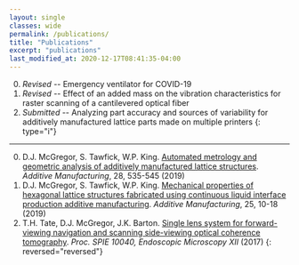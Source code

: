 ```yaml
---
layout: single
classes: wide
permalink: /publications/
title: "Publications"
excerpt: "publications"
last_modified_at: 2020-12-17T08:41:35-04:00
---
```

<!-- *Submitted/Revised* -- Title of article  -->
0. *Revised* -- Emergency ventilator for COVID-19
0. *Revised* -- Effect of an added mass on the vibration characteristics for raster scanning of a cantilevered optical fiber
0. *Submitted* -- Analyzing part accuracy and sources of variability for additively manufactured lattice parts made on multiple printers 
{: type="i"}
---
0. D.J. McGregor, S. Tawfick, W.P. King. [Automated metrology and geometric analysis of additively manufactured lattice structures](https://doi.org/10.1016/j.addma.2019.05.026). *Additive Manufacturing*, 28, 535-545 (2019) 
0. D.J. McGregor, S. Tawfick, W.P. King. [Mechanical properties of hexagonal lattice structures fabricated using continuous liquid interface production additive manufacturing](https://doi.org/10.1016/j.addma.2018.11.002). *Additive Manufacturing*, 25, 10-18 (2019)
0. T.H. Tate, D.J. McGregor, J.K. Barton. [Single lens system for forward-viewing navigation and scanning side-viewing optical coherence tomography](https://doi.org/10.1117/12.2271555). *Proc. SPIE 10040, Endoscopic Microscopy XII* (2017)
{: reversed="reversed"}
